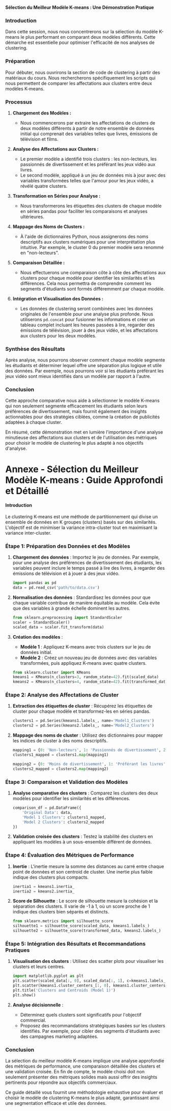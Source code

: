 **Sélection du Meilleur Modèle K-means : Une Démonstration Pratique**

### Introduction

Dans cette session, nous nous concentrerons sur la sélection du modèle K-means le plus performant en comparant deux modèles différents. Cette démarche est essentielle pour optimiser l'efficacité de nos analyses de clustering.

### Préparation

Pour débuter, nous ouvrirons la section de code de clustering à partir des matériaux du cours. Nous rechercherons spécifiquement les scripts qui nous permettent de comparer les affectations aux clusters entre deux modèles K-means.

### Processus

1. **Chargement des Modèles :**
   - Nous commencerons par extraire les affectations de clusters de deux modèles différents à partir de notre ensemble de données initial qui comprenait des variables telles que livres, émissions de télévision et films.

2. **Analyse des Affectations aux Clusters :**
   - Le premier modèle a identifié trois clusters : les non-lecteurs, les passionnés de divertissement et les préférant les jeux vidéo aux livres.
   - Le second modèle, appliqué à un jeu de données mis à jour avec des variables transformées telles que l'amour pour les jeux vidéo, a révélé quatre clusters.

3. **Transformation en Séries pour Analyse :**
   - Nous transformerons les étiquettes des clusters de chaque modèle en séries pandas pour faciliter les comparaisons et analyses ultérieures.

4. **Mappage des Noms de Clusters :**
   - À l'aide de dictionnaires Python, nous assignerons des noms descriptifs aux clusters numériques pour une interprétation plus intuitive. Par exemple, le cluster 0 du premier modèle sera renommé en "non-lecteurs".

5. **Comparaison Détaillée :**
   - Nous effectuerons une comparaison côte à côte des affectations aux clusters pour chaque modèle pour identifier les similarités et les différences. Cela nous permettra de comprendre comment les segments d'étudiants sont formés différemment par chaque modèle.

6. **Intégration et Visualisation des Données :**
   - Les données de clustering seront combinées avec les données originales de l'ensemble pour une analyse plus profonde. Nous utiliserons `pd.concat` pour fusionner les informations et créer un tableau complet incluant les heures passées à lire, regarder des émissions de télévision, jouer à des jeux vidéo, et les affectations aux clusters pour les deux modèles.

### Synthèse des Résultats

Après analyse, nous pourrons observer comment chaque modèle segmente les étudiants et déterminer lequel offre une séparation plus logique et utile des données. Par exemple, nous pourrons voir si les étudiants préférant les jeux vidéo sont mieux identifiés dans un modèle par rapport à l'autre.

### Conclusion

Cette approche comparative nous aide à sélectionner le modèle K-means qui non seulement segmente efficacement les étudiants selon leurs préférences de divertissement, mais fournit également des insights actionnables pour des stratégies ciblées, comme la création de publicités adaptées à chaque cluster.

En résumé, cette démonstration met en lumière l'importance d'une analyse minutieuse des affectations aux clusters et de l'utilisation des métriques pour choisir le modèle de clustering le plus adapté à nos objectifs d'analyse.


# Annexe - Sélection du Meilleur Modèle K-means : Guide Approfondi et Détaillé

#### Introduction

Le clustering K-means est une méthode de partitionnement qui divise un ensemble de données en K groupes (clusters) basés sur des similarités. L'objectif est de minimiser la variance intra-cluster tout en maximisant la variance inter-cluster.

### Étape 1: Préparation des Données et des Modèles

1. **Chargement des données** : Importez le jeu de données. Par exemple, pour une analyse des préférences de divertissement des étudiants, les variables peuvent inclure le temps passé à lire des livres, à regarder des émissions de télévision et à jouer à des jeux vidéo.

    ```python
    import pandas as pd
    data = pd.read_csv('path/to/data.csv')
    ```

2. **Normalisation des données** : Standardisez les données pour que chaque variable contribue de manière équitable au modèle. Cela évite que des variables à grande échelle dominent les autres.

    ```python
    from sklearn.preprocessing import StandardScaler
    scaler = StandardScaler()
    scaled_data = scaler.fit_transform(data)
    ```

3. **Création des modèles** : 
   - **Modèle 1** : Appliquez K-means avec trois clusters sur le jeu de données initial.
   - **Modèle 2** : Créez un nouveau jeu de données avec des variables transformées, puis appliquez K-means avec quatre clusters.

    ```python
    from sklearn.cluster import KMeans
    kmeans1 = KMeans(n_clusters=3, random_state=42).fit(scaled_data)
    kmeans2 = KMeans(n_clusters=4, random_state=42).fit(transformed_data)
    ```

### Étape 2: Analyse des Affectations de Cluster

1. **Extraction des étiquettes de cluster** : Récupérez les étiquettes de cluster pour chaque modèle et transformez-les en séries pandas.

    ```python
    clusters1 = pd.Series(kmeans1.labels_, name='Model1_Clusters')
    clusters2 = pd.Series(kmeans2.labels_, name='Model2_Clusters')
    ```

2. **Mappage des noms de cluster** : Utilisez des dictionnaires pour mapper les indices de cluster à des noms descriptifs.

    ```python
    mapping1 = {0: 'Non-lecteurs', 1: 'Passionnés de divertissement', 2: 'Préférant les jeux vidéo'}
    clusters1_mapped = clusters1.map(mapping1)
    
    mapping2 = {0: 'Moins de divertissement', 1: 'Préférant les livres', 2: 'Passionnés de divertissement', 3: 'Étudiants typiques'}
    clusters2_mapped = clusters2.map(mapping2)
    ```

### Étape 3: Comparaison et Validation des Modèles

1. **Analyse comparative des clusters** : Comparez les clusters des deux modèles pour identifier les similarités et les différences.

    ```python
    comparison_df = pd.DataFrame({
        'Original Data': data,
        'Model 1 Clusters': clusters1_mapped,
        'Model 2 Clusters': clusters2_mapped
    })
    ```

2. **Validation croisée des clusters** : Testez la stabilité des clusters en appliquant les modèles à un sous-ensemble différent de données.

### Étape 4: Évaluation des Métriques de Performance

1. **Inertie** : L'inertie mesure la somme des distances au carré entre chaque point de données et son centroid de cluster. Une inertie plus faible indique des clusters plus compacts.

    ```python
    inertia1 = kmeans1.inertia_
    inertia2 = kmeans2.inertia_
    ```

2. **Score de Silhouette** : Le score de silhouette mesure la cohésion et la séparation des clusters. Il varie de -1 à 1, où un score proche de 1 indique des clusters bien séparés et distincts.

    ```python
    from sklearn.metrics import silhouette_score
    silhouette1 = silhouette_score(scaled_data, kmeans1.labels_)
    silhouette2 = silhouette_score(transformed_data, kmeans2.labels_)
    ```

### Étape 5: Intégration des Résultats et Recommandations Pratiques

1. **Visualisation des clusters** : Utilisez des scatter plots pour visualiser les clusters et leurs centres.

    ```python
    import matplotlib.pyplot as plt
    plt.scatter(scaled_data[:, 0], scaled_data[:, 1], c=kmeans1.labels_)
    plt.scatter(kmeans1.cluster_centers_[:, 0], kmeans1.cluster_centers_[:, 1], s=300, c='red')
    plt.title('Clusters and Centroids (Model 1)')
    plt.show()
    ```

2. **Analyse décisionnelle** : 
   - Déterminez quels clusters sont significatifs pour l'objectif commercial.
   - Proposez des recommandations stratégiques basées sur les clusters identifiés. Par exemple, pour cibler des segments d'étudiants avec des campagnes marketing adaptées.

### Conclusion

La sélection du meilleur modèle K-means implique une analyse approfondie des métriques de performance, une comparaison détaillée des clusters et une validation croisée. En fin de compte, le modèle choisi doit non seulement présenter des métriques solides mais aussi offrir des insights pertinents pour répondre aux objectifs commerciaux.

Ce guide détaillé vous fournit une méthodologie exhaustive pour évaluer et choisir le modèle de clustering K-means le plus adapté, garantissant ainsi une segmentation efficace et utile des données.
